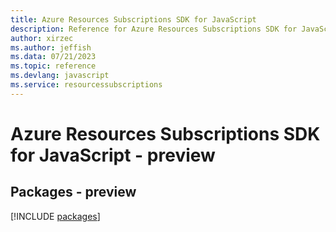 ```yaml
---
title: Azure Resources Subscriptions SDK for JavaScript
description: Reference for Azure Resources Subscriptions SDK for JavaScript
author: xirzec
ms.author: jeffish
ms.data: 07/21/2023
ms.topic: reference
ms.devlang: javascript
ms.service: resourcessubscriptions
---
```

# Azure Resources Subscriptions SDK for JavaScript - preview
## Packages - preview
[!INCLUDE [packages](resources-subscriptions-index.md)]